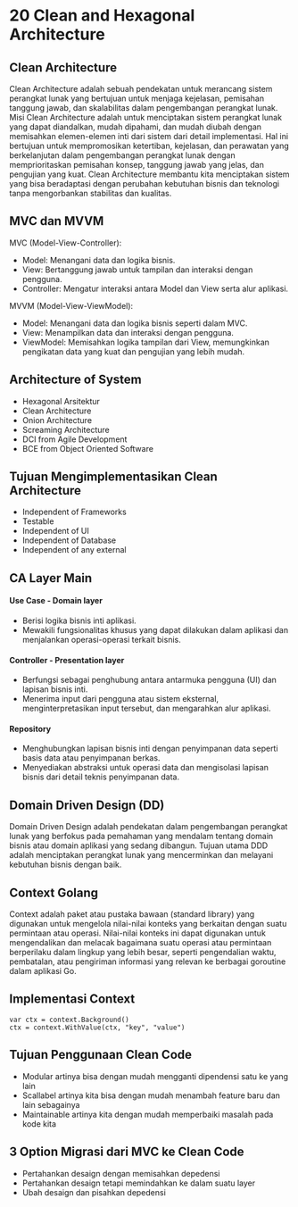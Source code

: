 # 20 Clean and Hexagonal Architecture

## Clean Architecture
Clean Architecture adalah sebuah pendekatan untuk merancang sistem perangkat lunak yang bertujuan untuk menjaga kejelasan, pemisahan tanggung jawab, dan skalabilitas dalam pengembangan perangkat lunak. Misi Clean Architecture adalah untuk menciptakan sistem perangkat lunak yang dapat diandalkan, mudah dipahami, dan mudah diubah dengan memisahkan elemen-elemen inti dari sistem dari detail implementasi. Hal ini bertujuan untuk mempromosikan ketertiban, kejelasan, dan perawatan yang berkelanjutan dalam pengembangan perangkat lunak dengan memprioritaskan pemisahan konsep, tanggung jawab yang jelas, dan pengujian yang kuat. Clean Architecture membantu kita menciptakan sistem yang bisa beradaptasi dengan perubahan kebutuhan bisnis dan teknologi tanpa mengorbankan stabilitas dan kualitas.

## MVC dan MVVM
MVC (Model-View-Controller):
* Model: Menangani data dan logika bisnis.
* View: Bertanggung jawab untuk tampilan dan interaksi dengan pengguna.
* Controller: Mengatur interaksi antara Model dan View serta alur aplikasi.

MVVM (Model-View-ViewModel):
* Model: Menangani data dan logika bisnis seperti dalam MVC.
* View: Menampilkan data dan interaksi dengan pengguna.
* ViewModel: Memisahkan logika tampilan dari View, memungkinkan pengikatan data yang kuat dan pengujian yang lebih mudah.

## Architecture of System
* Hexagonal Arsitektur
* Clean Architecture
* Onion Architecture
* Screaming Architecture
* DCI from Agile Development
* BCE from Object Oriented Software

## Tujuan Mengimplementasikan Clean Architecture
* Independent of Frameworks
* Testable
* Independent of UI
* Independent of Database
* Independent of any external

## CA Layer Main
#### Use Case - Domain layer
* Berisi logika bisnis inti aplikasi.
* Mewakili fungsionalitas khusus yang dapat dilakukan dalam aplikasi dan menjalankan operasi-operasi terkait bisnis.

#### Controller - Presentation layer
* Berfungsi sebagai penghubung antara antarmuka pengguna (UI) dan lapisan bisnis inti.
* Menerima input dari pengguna atau sistem eksternal, menginterpretasikan input tersebut, dan mengarahkan alur aplikasi.

#### Repository
* Menghubungkan lapisan bisnis inti dengan penyimpanan data seperti basis data atau penyimpanan berkas.
* Menyediakan abstraksi untuk operasi data dan mengisolasi lapisan bisnis dari detail teknis penyimpanan data.

## Domain Driven Design (DD)
Domain Driven Design adalah pendekatan dalam pengembangan perangkat lunak yang berfokus pada pemahaman yang mendalam tentang domain bisnis atau domain aplikasi yang sedang dibangun. Tujuan utama DDD adalah menciptakan perangkat lunak yang mencerminkan dan melayani kebutuhan bisnis dengan baik.

## Context Golang
Context adalah paket atau pustaka bawaan (standard library) yang digunakan untuk mengelola nilai-nilai konteks yang berkaitan dengan suatu permintaan atau operasi. Nilai-nilai konteks ini dapat digunakan untuk mengendalikan dan melacak bagaimana suatu operasi atau permintaan berperilaku dalam lingkup yang lebih besar, seperti pengendalian waktu, pembatalan, atau pengiriman informasi yang relevan ke berbagai goroutine dalam aplikasi Go.

## Implementasi Context
```
var ctx = context.Background()
ctx = context.WithValue(ctx, "key", "value")
```

## Tujuan Penggunaan Clean Code
* Modular artinya bisa dengan mudah mengganti dipendensi satu ke yang lain
* Scallabel artinya kita bisa dengan mudah menambah feature baru dan lain sebagainya
* Maintainable artinya kita dengan mudah memperbaiki masalah pada kode kita

## 3 Option Migrasi dari MVC ke Clean Code
* Pertahankan desaign dengan memisahkan depedensi
* Pertahankan desaign tetapi memindahkan ke dalam suatu layer
* Ubah desaign dan pisahkan depedensi